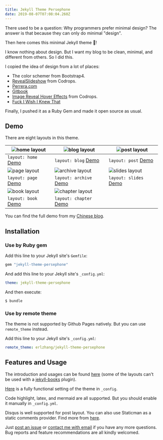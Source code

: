 ```yaml
---
title: Jekyll Theme Persephone
date: 2019-08-07T07:08:04.260Z
---
```

There used to be a question: Why programmers prefer minimal design? The answer is that because they can only do minimal "design".

Then here comes this minimal Jekyll theme 👏!

I know nothing about design.  But I want my blog to be clean, minimal, and different from others. So I did this.

I copied the idea of design from a lot of places:

* The color schemer from Bootstrap4.
* [RevealSlideshow](https://tympanus.net/Development/RevealSlideshow/) from Codrops.
* [Perrera.com](http://perrera.com/)
* [Gitbook](https://legacy.gitbook.com/)
* [Image Reveal Hover Effects](https://tympanus.net/Development/ImageRevealHover/) from Codrops.
* [Fuck I Wish I Knew That](https://fuckiwishiknewth.at/)

Finally, I pushed it as a Ruby Gem and made it open source as usual.

## Demo

There are eight layouts in this theme. 

| ![home layout](https://github.com/erlzhang/jekyll-theme-persephone/raw/master/screenshots/home.png) | ![blog layout](https://github.com/erlzhang/jekyll-theme-persephone/raw/master/screenshots/blog.png)       | ![post layout](https://github.com/erlzhang/jekyll-theme-persephone/raw/master/screenshots/post.png)     |
| --------------------------------------------------------------------------------------------------- | --------------------------------------------------------------------------------------------------------- | ------------------------------------------------------------------------------------------------------- |
| `layout: home` [Demo](https://en.erl.im/blog/)                                                      | `layout: blog` [Demo](https://erl.im/blog)                                                                | `layout: post` [Demo](https://erl.im/blog/dream)                                                        |
| ![page layout](https://github.com/erlzhang/jekyll-theme-persephone/raw/master/screenshots/page.png) | ![archive layout](https://github.com/erlzhang/jekyll-theme-persephone/raw/master/screenshots/archive.png) | ![slides layout](https://github.com/erlzhang/jekyll-theme-persephone/raw/master/screenshots/slides.png) |
| `layout: page` [Demo](https://erl.im/about)                                                         | `layout: archive` [Demo](https://erl.im/archive)                                                          | `layout: slides` [Demo](https://erl.im)                                                                 |
| ![book layout](https://github.com/erlzhang/jekyll-theme-persephone/raw/master/screenshots/book.png) | ![chapter layout](https://github.com/erlzhang/jekyll-theme-persephone/raw/master/screenshots/chapter.png) |                                                                                                         |
| `layout: book` [Demo](https://erl.im/corner)                                                        | `layout: chapter` [Demo](https://erl.im/corner/1)                                                         |                                                                                                         |

You can find the full demo from my [Chinese blog](https://erl.im).

## Installation

### Use by Ruby gem

Add this line to your Jekyll site's `Gemfile`:

```ruby
gem "jekyll-theme-persephone"
```

And add this line to your Jekyll site's `_config.yml`:

```yml
theme: jekyll-theme-persephone
```

And then execute:

```bash
$ bundle
```

### Use by remote theme

The theme is not supported by Github Pages natively. But you can use `remote_theme` instead.

Add this line to your Jekyll site's `_config.yml`:

```yml
remote_theme: erlzhang/jekyll-theme-persephone
```

## Features and Usage

The introduction and usages can be found [here](https://github.com/erlzhang/jekyll-theme-persephone/blob/master/docs/layouts.md) (some of the layouts can't be used with a [jekyll-books](https://github.com/erlzhang/jekyll-theme-persephone/blob/master/docs/books.md) plugin).

[Here](https://github.com/erlzhang/jekyll-theme-persephone/blob/master/_config.yml) is a fully functional setting of the theme in `_config`.

Code highlight, latex, and mermaid are all supported. But you should enable it manually in `_config.yml`.

Disqus is well supported for post layout.  You can also use Staticman as a static comments provider. Find more from [here](https://github.com/erlzhang/jekyll-theme-persephone/blob/master/docs/comments.md).

Just [post an issue](https://github.com/erlzhang/jekyll-theme-persephone/issues) or [contact me with email](mailto:zhangshiyu1992@hotmail.com) if you have any more questions. Bug reports and feature recommendations are all kindly welcomed.
